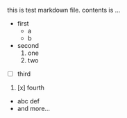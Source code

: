this is test markdown file.
contents is ...
+ first
  + a
  + b
+ second
  1. one
  2. two
+ [ ] third
1. [x] fourth
+ abc
def
+ and more...
